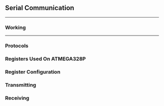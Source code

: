 ## Serial Communication
---
### Working
---

### Protocols
### Registers Used On ATMEGA328P
### Register Configuration
### Transmitting

### Receiving